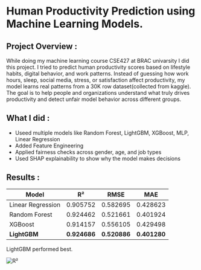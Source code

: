 # Human Productivity Prediction using Machine Learning Models.
## Project Overview :
While doing my machine learning course CSE427 at BRAC univarsity I did this project. I tried to predict human productivity scores based on lifestyle habits, digital behavior, and work patterns. Instead of guessing how work hours, sleep, social media, stress, or satisfaction affect productivity, my model learns real patterns from a 30K row dataset(collected from kaggle). The goal is to help people and organizations understand what truly drives productivity and detect unfair model behavior across different groups.
## What I did :
- Useed multiple models like Random Forest, LightGBM, XGBoost, MLP, Linear Regression
- Added Feature Engineering
- Applied fairness checks across gender, age, and job types
- Used SHAP explainability to show why the model makes decisions

## Results :
| Model             | R²           | RMSE         | MAE          |
| ----------------- | ------------ | ------------ | ------------ |
| Linear Regression | 0.905752     | 0.582695     | 0.428623     |
| Random Forest     | 0.924462     | 0.521661     | 0.401924     |
| XGBoost           | 0.914157     | 0.556105     | 0.429498     |
| **LightGBM**      | **0.924686** | **0.520886** | **0.401280** |


LightGBM performed best. 

![R²](https://img.shields.io/badge/Accuracy-R%C2%B2%20%3D%200.92-brightgreen)
